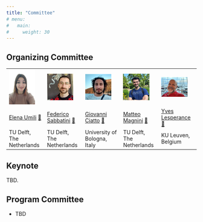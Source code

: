```yaml
---
title: "Committee"
# menu:
#   main:
#     weight: 30
---
```


## Organizing Committee ##

<table>
    <col width="20%" />
    <col width="20%" />
    <col width="20%" />
    <col width="20%" />
    <col width="20%" />
    <tr>
        <td><img src="elena_umili.jpg" width=80%></td>
        <td><img src="federico_sabbatini.jpg" width=80%></td>
        <td><img src="giovanni_ciatto.jpg" width=80%></td>
        <td><img src="matteo_magnini.jpg" width=80%></td>
        <td><img src="yves_lesperance.jpg" width=80%></td>
    </tr>
    <tr>
        <td> 
            <a href='https://sites.google.com/view/elenaumili/home'>Elena Umili</a>
            <a href='mailto:umili@diag.uniroma1.it'>📧</a>
        </td>
        <td> 
            <a href='https://scholar.google.com/citations?user=EezNcLIAAAAJ&hl=it'>Federico Sabbatini</a>
            <a href='mailto:f.sabbatini1@campus.uniurb.it'>📧</a>
        </td>
        <td> 
            <a href='https://www.unibo.it/sitoweb/giovanni.ciatto'>Giovanni Ciatto</a> 
            <a href='mailto:giovanni.ciatto@unibo.it'>📧</a>
        </td>
        <td> 
            <a href='https://www.unibo.it/sitoweb/matteo.magnini/en'>Matteo Magnini</a>
            <a href='mailto:matteo.magnini@unibo.it'>📧</a>
        </td>
        <td> 
            <a href='http://www.cse.yorku.ca/~lesperan/'>Yves Lesperance</a>
            <a href='mailto:lesperan@yorku.ca'>📧</a>
        </td>
    </tr>
    <tr>
        <td> TU Delft, The Netherlands </td>
        <td> TU Delft, The Netherlands </td>
        <td> University of Bologna, Italy </td>
        <td> TU Delft, The Netherlands </td>
        <td> KU Leuven, Belgium </td>
    </tr>
 </table>

## Keynote

TBD.

## Program Committee

- TBD
